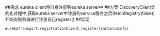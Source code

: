 ##需求
eureka client将自身注册到eureka server中
##方案
DiscoveryClient实例化过程中,获取eureka server中注册的service服务之后(fetchRegistry(false))
开始向服务端进行注册自己register()
##实现
```
eurekaTransport.registrationClient.register(instanceInfo)
```